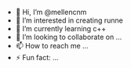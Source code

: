 - 👋 Hi, I’m @mellencnm
- 👀 I’m interested in creating runne
- 🌱 I’m currently learning c++
- 💞️ I’m looking to collaborate on ...
- 📫 How to reach me ...
- ⚡ Fun fact: ...

<!---
mellencnm/mellencnm is a ✨ special ✨ repository because its `README.md` (this file) appears on your GitHub profile.
You can click the Preview link to take a look at your changes.
--->
